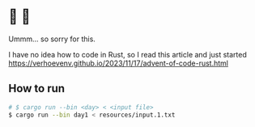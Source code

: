 # 🦀 🎄

Ummm... so sorry for this.

I have no idea how to code in Rust, so I read this article and just started https://verhoevenv.github.io/2023/11/17/advent-of-code-rust.html

## How to run

```sh
# $ cargo run --bin <day> < <input file>
$ cargo run --bin day1 < resources/input.1.txt
```
